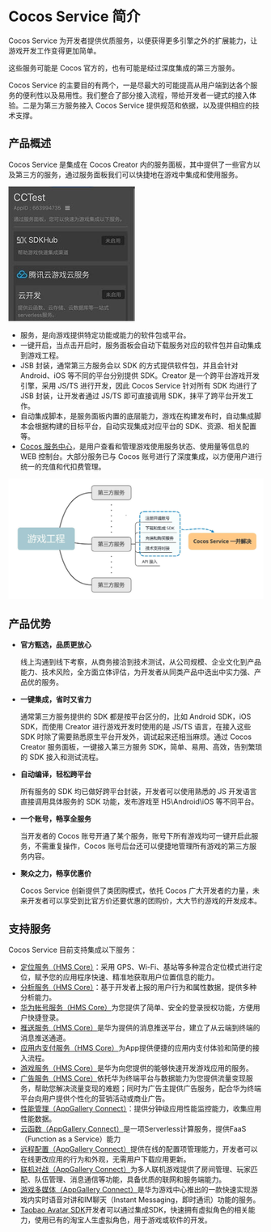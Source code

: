 # Cocos Service 简介

Cocos Service 为开发者提供优质服务，以便获得更多引擎之外的扩展能力，让游戏开发工作变得更加简单。

这些服务可能是 Cocos 官方的，也有可能是经过深度集成的第三方服务。

Cocos Service 的主要目的有两个，一是尽最大的可能提高从用户端到达各个服务的便利性以及易用性。我们整合了部分接入流程，带给开发者一键式的接入体验。二是为第三方服务接入 Cocos Service 提供规范和依据，以及提供相应的技术支撑。

## 产品概述

Cocos Service 是集成在 Cocos Creator 内的服务面板，其中提供了一些官方以及第三方的服务，通过服务面板我们可以快捷地在游戏中集成和使用服务。

![](image/service.jpg)

* 服务，是向游戏提供特定功能或能力的软件包或平台。
* 一键开启，当点击开启时，服务面板会自动下载服务对应的软件包并自动集成到游戏工程。
* JSB 封装，通常第三方服务会以 SDK 的方式提供软件包，并且会针对 Android、iOS 等不同的平台分别提供 SDK。Creator 是一个跨平台游戏开发引擎，采用 JS/TS 进行开发，因此 Cocos Service 针对所有 SDK 均进行了 JSB 封装，让开发者通过 JS/TS 即可直接调用 SDK，抹平了跨平台开发工作。
* 自动集成脚本，是服务面板内置的底层能力，游戏在构建发布时，自动集成脚本会根据构建的目标平台，自动实现集成对应平台的 SDK、资源、相关配置等。
* [Cocos 服务中心](https://account.cocos.com/#/services)，是用户查看和管理游戏使用服务状态、使用量等信息的 WEB 控制台。大部分服务已与 Cocos 账号进行了深度集成，以方便用户进行统一的充值和代扣费管理。

![](image/about-normal-intergate.jpg)


## 产品优势

- **官方甄选，品质更放心**

  线上沟通到线下考察，从商务接洽到技术测试，从公司规模、企业文化到产品能力、技术风险，全方面立体评估，为开发者从同类产品中选出中实力强、产品优的服务。

- **一键集成，省时又省力**

  通常第三方服务提供的 SDK 都是按平台区分的，比如 Android SDK，iOS SDK，而使用 Creator 进行游戏开发时使用的是 JS/TS 语言，在接入这些 SDK 时除了需要熟悉原生平台开发外，调试起来还相当麻烦。通过 Cocos Creator 服务面板，一键接入第三方服务 SDK，简单、易用、高效，告别繁琐的 SDK 接入和测试流程。

- **自动编译，轻松跨平台**

  所有服务的 SDK 均已做好跨平台封装，开发者可以使用熟悉的 JS 开发语言直接调用具体服务的 SDK 功能，发布游戏至 H5\Android\iOS 等不同平台。

- **一个账号，畅享全服务**

  当开发者的 Cocos 账号开通了某个服务，账号下所有游戏均可一键开启此服务，不需重复操作，Cocos 账号后台还可以便捷地管理所有游戏的第三方服务内容。

- **聚众之力，畅享优惠价**

  Cocos Service 创新提供了类团购模式，依托 Cocos 广大开发者的力量，未来开发者可以享受到比官方价还要优惠的团购价，大大节约游戏的开发成本。

## 支持服务

Cocos Service 目前支持集成以下服务：

- [定位服务（HMS Core）](hms-location.md)：采用 GPS、Wi-Fi、基站等多种混合定位模式进行定位，赋予您的应用程序快速、精准地获取用户位置信息的能力。
- [分析服务（HMS Core）](hms-analytics.md)：基于开发者上报的用户行为和属性数据，提供多种分析能力。
- [华为帐号服务（HMS Core）](hms-account.md)为您提供了简单、安全的登录授权功能，方便用户快捷登录。
- [推送服务（HMS Core）](hms-push.md)是华为提供的消息推送平台，建立了从云端到终端的消息推送通道。
- [应用内支付服务（HMS Core）](hms-iap.md)为App提供便捷的应用内支付体验和简便的接入流程。
- [游戏服务（HMS Core）](hms-game.md)是华为向您提供的能够快速开发游戏应用的服务。
- [广告服务（HMS Core）](hms-ads.md)依托华为终端平台与数据能力为您提供流量变现服务，帮助您解决流量变现的难题；同时为广告主提供广告服务，配合华为终端平台向用户提供个性化的营销活动或商业广告。
- [性能管理（AppGallery Connect）](agc-apms.md)：提供分钟级应用性能监控能力，收集应用性能数据。
- [云函数（AppGallery Connect）](agc-function.md)是一项Serverless计算服务，提供FaaS（Function as a Service）能力
- [远程配置（AppGallery Connect）](agc-remoteconfig.md)提供在线的配置项管理能力，开发者可以在线更改应用的行为和外观，无需用户下载应用更新。
- [联机对战（AppGallery Connect）](hw-gobe.md)为多人联机游戏提供了房间管理、玩家匹配、队伍管理、消息通信等功能，具备优质的联网和服务端能力。
- [游戏多媒体（AppGallery Connect）](hw-mmsdk.md)是华为游戏中心推出的一款快速实现游戏内实时语音对讲和IM聊天（Instant Messaging，即时通讯）功能的服务。
- [Taobao Avatar SDK](taobaoavatar.md)开发者可以通过集成SDK，快速拥有虚拟角色的相关能力，使用已有的淘宝人生虚拟角色，用于游戏或软件的开发。
